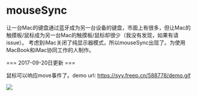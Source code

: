 # mouseSync

让一台Mac的键盘通过蓝牙成为另一台设备的键盘，市面上有很多，但让Mac的触摸板/鼠标成为另一台Mac的触摸板/鼠标却很少（我没有发现，如果有请issue）。
考虑到iMac关闭了纯显示器模式，所以mouseSync出现了。为使用MacBook和iMac协同工作的人制作。

=== 2017-09-20日更新 ===

鼠标可以响应move事件了。demo url: https://syy.freep.cn/588778/demo.gif

![](https://syy.freep.cn/588778/ezgif-4-eef677666d.gif)
